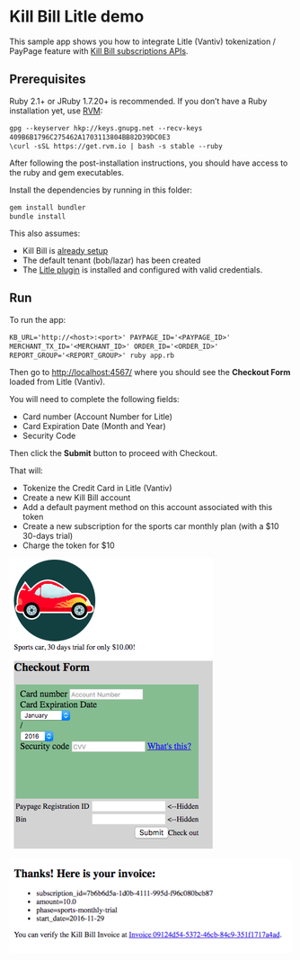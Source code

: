 Kill Bill Litle demo
====================

This sample app shows you how to integrate Litle (Vantiv) tokenization / PayPage feature with [Kill Bill subscriptions APIs](http://docs.killbill.io/0.16/userguide_subscription.html).

Prerequisites
-------------

Ruby 2.1+ or JRuby 1.7.20+ is recommended. If you don’t have a Ruby installation yet, use [RVM](https://rvm.io/rvm/install):

```
gpg --keyserver hkp://keys.gnupg.net --recv-keys 409B6B1796C275462A1703113804BB82D39DC0E3
\curl -sSL https://get.rvm.io | bash -s stable --ruby
```

After following the post-installation instructions, you should have access to the ruby and gem executables.

Install the dependencies by running in this folder:

```
gem install bundler
bundle install
```

This also assumes:

* Kill Bill is [already setup](http://docs.killbill.io/0.16/getting_started.html)
* The default tenant (bob/lazar) has been created
* The [Litle plugin](https://github.com/killbill/killbill-litle-plugin) is installed and configured with valid credentials.

Run
---

To run the app:

```
KB_URL='http://<host>:<port>' PAYPAGE_ID='<PAYPAGE_ID>' MERCHANT_TX_ID='<MERCHANT_ID>' ORDER_ID='<ORDER_ID>' REPORT_GROUP='<REPORT_GROUP>' ruby app.rb

```

Then go to [http://localhost:4567/](http://localhost:4567/) where you should see the **Checkout Form** loaded from Litle (Vantiv).

You will need to complete the following fields:

* Card number (Account Number for Litle)
* Card Expiration Date (Month and Year)
* Security Code

Then click the **Submit** button to proceed with Checkout.

That will:

* Tokenize the Credit Card in Litle (Vantiv)
* Create a new Kill Bill account
* Add a default payment method on this account associated with this token
* Create a new subscription for the sports car monthly plan (with a $10 30-days trial)
* Charge the token for $10

![Checkout Form](./image1.png)

![Thank you Page](./image2.png)

